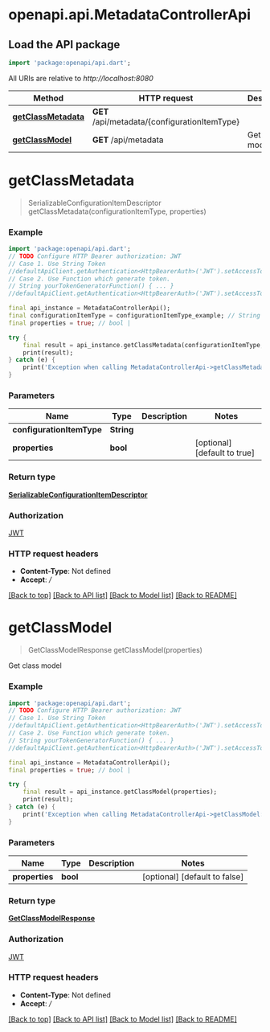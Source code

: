 # openapi.api.MetadataControllerApi

## Load the API package
```dart
import 'package:openapi/api.dart';
```

All URIs are relative to *http://localhost:8080*

Method | HTTP request | Description
------------- | ------------- | -------------
[**getClassMetadata**](MetadataControllerApi.md#getclassmetadata) | **GET** /api/metadata/{configurationItemType} | 
[**getClassModel**](MetadataControllerApi.md#getclassmodel) | **GET** /api/metadata | Get class model


# **getClassMetadata**
> SerializableConfigurationItemDescriptor getClassMetadata(configurationItemType, properties)



### Example
```dart
import 'package:openapi/api.dart';
// TODO Configure HTTP Bearer authorization: JWT
// Case 1. Use String Token
//defaultApiClient.getAuthentication<HttpBearerAuth>('JWT').setAccessToken('YOUR_ACCESS_TOKEN');
// Case 2. Use Function which generate token.
// String yourTokenGeneratorFunction() { ... }
//defaultApiClient.getAuthentication<HttpBearerAuth>('JWT').setAccessToken(yourTokenGeneratorFunction);

final api_instance = MetadataControllerApi();
final configurationItemType = configurationItemType_example; // String | 
final properties = true; // bool | 

try {
    final result = api_instance.getClassMetadata(configurationItemType, properties);
    print(result);
} catch (e) {
    print('Exception when calling MetadataControllerApi->getClassMetadata: $e\n');
}
```

### Parameters

Name | Type | Description  | Notes
------------- | ------------- | ------------- | -------------
 **configurationItemType** | **String**|  | 
 **properties** | **bool**|  | [optional] [default to true]

### Return type

[**SerializableConfigurationItemDescriptor**](SerializableConfigurationItemDescriptor.md)

### Authorization

[JWT](../README.md#JWT)

### HTTP request headers

 - **Content-Type**: Not defined
 - **Accept**: */*

[[Back to top]](#) [[Back to API list]](../README.md#documentation-for-api-endpoints) [[Back to Model list]](../README.md#documentation-for-models) [[Back to README]](../README.md)

# **getClassModel**
> GetClassModelResponse getClassModel(properties)

Get class model

### Example
```dart
import 'package:openapi/api.dart';
// TODO Configure HTTP Bearer authorization: JWT
// Case 1. Use String Token
//defaultApiClient.getAuthentication<HttpBearerAuth>('JWT').setAccessToken('YOUR_ACCESS_TOKEN');
// Case 2. Use Function which generate token.
// String yourTokenGeneratorFunction() { ... }
//defaultApiClient.getAuthentication<HttpBearerAuth>('JWT').setAccessToken(yourTokenGeneratorFunction);

final api_instance = MetadataControllerApi();
final properties = true; // bool | 

try {
    final result = api_instance.getClassModel(properties);
    print(result);
} catch (e) {
    print('Exception when calling MetadataControllerApi->getClassModel: $e\n');
}
```

### Parameters

Name | Type | Description  | Notes
------------- | ------------- | ------------- | -------------
 **properties** | **bool**|  | [optional] [default to false]

### Return type

[**GetClassModelResponse**](GetClassModelResponse.md)

### Authorization

[JWT](../README.md#JWT)

### HTTP request headers

 - **Content-Type**: Not defined
 - **Accept**: */*

[[Back to top]](#) [[Back to API list]](../README.md#documentation-for-api-endpoints) [[Back to Model list]](../README.md#documentation-for-models) [[Back to README]](../README.md)

